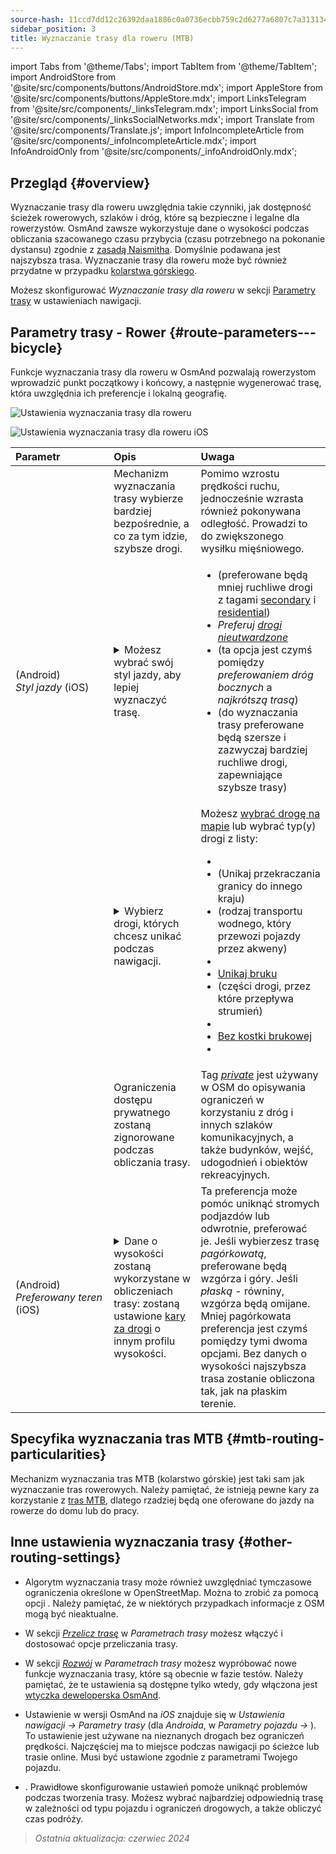 ```yaml
---
source-hash: 11ccd7dd12c26392daa1886c0a0736ecbb759c2d6277a6807c7a313134cd6080
sidebar_position: 3
title: Wyznaczanie trasy dla roweru (MTB)
---
```

import Tabs from '@theme/Tabs';
import TabItem from '@theme/TabItem';
import AndroidStore from '@site/src/components/buttons/AndroidStore.mdx';
import AppleStore from '@site/src/components/buttons/AppleStore.mdx';
import LinksTelegram from '@site/src/components/_linksTelegram.mdx';
import LinksSocial from '@site/src/components/_linksSocialNetworks.mdx';
import Translate from '@site/src/components/Translate.js';
import InfoIncompleteArticle from '@site/src/components/_infoIncompleteArticle.mdx';
import InfoAndroidOnly from '@site/src/components/_infoAndroidOnly.mdx';



## Przegląd {#overview}

Wyznaczanie trasy dla roweru uwzględnia takie czynniki, jak dostępność ścieżek rowerowych, szlaków i dróg, które są bezpieczne i legalne dla rowerzystów. OsmAnd zawsze wykorzystuje dane o wysokości podczas obliczania szacowanego czasu przybycia (czasu potrzebnego na pokonanie dystansu) zgodnie z [zasadą Naismitha](https://en.wikipedia.org/wiki/Naismith%27s_rule#Scarf's_equivalence_between_distance_and_climb). Domyślnie podawana jest najszybsza trasa.
Wyznaczanie trasy dla roweru może być również przydatne w przypadku [kolarstwa górskiego](#mtb-routing-particularities).

Możesz skonfigurować *Wyznaczanie trasy dla roweru* w sekcji [Parametry trasy](../guidance/navigation-settings#route-parameters) w ustawieniach nawigacji.


## Parametry trasy - Rower {#route-parameters---bicycle}

Funkcje wyznaczania trasy dla roweru w OsmAnd pozwalają rowerzystom wprowadzić punkt początkowy i końcowy, a następnie wygenerować trasę, która uwzględnia ich preferencje i lokalną geografię.

<Tabs groupId="operating-systems" queryString="current-os">

<TabItem value="android" label="Android">

![Ustawienia wyznaczania trasy dla roweru](@site/static/img/navigation/routing/cycling_routing_andr.png)

</TabItem>

<TabItem value="ios" label="iOS">

![Ustawienia wyznaczania trasy dla roweru iOS](@site/static/img/navigation/routing/cycling_routing_ios.png)

</TabItem>

</Tabs>

| Parametr | Opis | Uwaga |
|:------------|:---------------|:---------------|
|*<Translate android="true" ids="fast_route_mode"/>* | Mechanizm wyznaczania trasy wybierze bardziej bezpośrednie, a co za tym idzie, szybsze drogi. | Pomimo wzrostu prędkości ruchu, jednocześnie wzrasta również pokonywana odległość. Prowadzi to do zwiększonego wysiłku mięśniowego. |
| *<Translate android="true" ids="routing_attr_driving_style_name"/>* (Android) *Styl&nbsp;jazdy* (iOS) | <details><summary> Możesz wybrać swój styl jazdy, aby lepiej wyznaczyć trasę. </summary> ![Styl jazdy na rowerze Android](@site/static/img/navigation/routing/style_cycling_andr.png) </details> | <ul><li> *<Translate android="true" ids="routing_attr_driving_style_safety_name"/>* (preferowane będą mniej ruchliwe drogi z tagami [secondary](https://wiki.openstreetmap.org/wiki/Tag:highway%3Dsecondary) i [residential](https://wiki.openstreetmap.org/wiki/Tag:highway%3Dresidential)) </li><li> *Preferuj [drogi nieutwardzone](https://wiki.openstreetmap.org/wiki/Key:surface#Unpaved)* </li><li> *<Translate android="true" ids="routing_attr_driving_style_balance_name"/>* (ta opcja jest czymś pomiędzy *preferowaniem dróg bocznych* a *najkrótszą trasą*) </li><li> *<Translate android="true" ids="routing_attr_driving_style_speed_name"/>* (do wyznaczania trasy preferowane będą szersze i zazwyczaj bardziej ruchliwe drogi, zapewniające szybsze trasy) </li></ul> |
| *<Translate android="true" ids="impassable_road"/>* | <details><summary> Wybierz drogi, których chcesz unikać podczas nawigacji. </summary>![Unikaj dróg Android](@site/static/img/navigation/routing/avoid_cycling_andr.png) </details> | Możesz [wybrać drogę na mapie](../../map/map-context-menu/#avoid-road) lub wybrać typ(y) drogi z listy: <ul><li>[<Translate android="true" ids="routing_attr_avoid_unpaved_name"/>](https://wiki.openstreetmap.org/wiki/Key:surface)</li><li>[<Translate android="true" ids="routing_attr_avoid_borders_name"/>](https://wiki.openstreetmap.org/wiki/Tag:barrier%3Dborder_control) (Unikaj przekraczania granicy do innego kraju)</li><li>[<Translate android="true" ids="routing_attr_avoid_ferries_name"/>](https://wiki.openstreetmap.org/wiki/Ferries) (rodzaj transportu wodnego, który przewozi pojazdy przez akweny)</li><li>[<Translate android="true" ids="routing_attr_avoid_stairs_name"/>](https://wiki.openstreetmap.org/wiki/Tag:highway%3Dsteps)</li><li>[Unikaj bruku](https://wiki.openstreetmap.org/wiki/Tag:surface%3Dcobblestone)</li><li> [<Translate android="true" ids="routing_attr_avoid_fords_name"/>](https://wiki.openstreetmap.org/wiki/Tag:ford%3Dyes) (części drogi, przez które przepływa strumień) </li><li> [<Translate android="true" ids="routing_attr_avoid_tunnels_name"/>](https://wiki.openstreetmap.org/wiki/Key:tunnel) </li><li> [Bez kostki brukowej](https://wiki.openstreetmap.org/wiki/Tag:surface%3Dsett)</li><li> [<Translate android="true" ids="routing_attr_avoid_footways_name"/>](https://wiki.openstreetmap.org/wiki/Tag:highway%3Dfootway) </li></ul>|
| *<Translate android="true" ids="routing_attr_allow_private_name"/>* | Ograniczenia dostępu prywatnego zostaną zignorowane podczas obliczania trasy. | Tag *[private](https://wiki.openstreetmap.org/wiki/Key:access)* jest używany w OSM do opisywania ograniczeń w korzystaniu z dróg i innych szlaków komunikacyjnych, a także budynków, wejść, udogodnień i obiektów rekreacyjnych. |
|*<Translate android="true" ids="routing_attr_height_obstacles_name"/>* (Android) *Preferowany&nbsp;teren* (iOS) | <details><summary> Dane o wysokości zostaną wykorzystane w obliczeniach trasy: zostaną ustawione [kary za drogi](../../../technical/osmand-file-formats/osmand-routing-xml.md#penalties-of-elevation-data) o innym profilu wysokości. </summary> ![Użyj danych o wysokości Android](@site/static/img/navigation/routing/pedestrian_elevation_andr.png) </details> | Ta preferencja może pomóc uniknąć stromych podjazdów lub odwrotnie, preferować je. Jeśli wybierzesz trasę *pagórkowatą*, preferowane będą wzgórza i góry. Jeśli *płaską* - równiny, wzgórza będą omijane. Mniej pagórkowata preferencja jest czymś pomiędzy tymi dwoma opcjami. Bez danych o wysokości najszybsza trasa zostanie obliczona tak, jak na płaskim terenie. |


## Specyfika wyznaczania tras MTB {#mtb-routing-particularities}

Mechanizm wyznaczania tras MTB (kolarstwo górskie) jest taki sam jak wyznaczanie tras rowerowych. Należy pamiętać, że istnieją pewne kary za korzystanie z [tras MTB](../../map/vector-maps.md#routes), dlatego rzadziej będą one oferowane do jazdy na rowerze do domu lub do pracy.


## Inne ustawienia wyznaczania trasy {#other-routing-settings}

- Algorytm wyznaczania trasy może również uwzględniać tymczasowe ograniczenia określone w OpenStreetMap. Można to zrobić za pomocą opcji *[<Translate android="true" ids="temporary_conditional_routing"/>](../routing/osmand-routing.md#consider-temporary-limitations)*. Należy pamiętać, że w niektórych przypadkach informacje z OSM mogą być nieaktualne.

- W sekcji [*Przelicz trasę*](../../navigation/guidance/navigation-settings.md#recalculate-route) w *Parametrach trasy* możesz włączyć i dostosować opcje przeliczania trasy.

- W sekcji [*Rozwój*](../guidance/navigation-settings.md#development-settings) w *Parametrach trasy* możesz wypróbować nowe funkcje wyznaczania trasy, które są obecnie w fazie testów. Należy pamiętać, że te ustawienia są dostępne tylko wtedy, gdy włączona jest [wtyczka deweloperska OsmAnd](../../plugins/development.md).

- Ustawienie *[<Translate ios="true" ids="road_speeds"/>](../guidance/navigation-settings.md#road-speeds)* w wersji OsmAnd na *iOS* znajduje się w *Ustawienia nawigacji → Parametry trasy* (dla *Androida*, w *Parametry pojazdu → [<Translate android="true" ids="default_speed_setting_title"/>](../guidance/navigation-settings.md#default-speed--road-speeds)*). To ustawienie jest używane na nieznanych drogach bez ograniczeń prędkości. Najczęściej ma to miejsce podczas nawigacji po ścieżce lub trasie online. Musi być ustawione zgodnie z parametrami Twojego pojazdu.

- *[<Translate ios="true" ids="vehicle_parameters"/>](../guidance/navigation-settings.md#vehicle-parameters)*. Prawidłowe skonfigurowanie ustawień pomoże uniknąć problemów podczas tworzenia trasy. Możesz wybrać najbardziej odpowiednią trasę w zależności od typu pojazdu i ograniczeń drogowych, a także obliczyć czas podróży.

> *Ostatnia aktualizacja: czerwiec 2024*